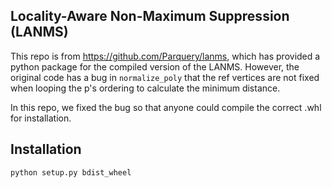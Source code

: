 ## Locality-Aware Non-Maximum Suppression (LANMS)

This repo is from https://github.com/Parquery/lanms, which has provided a python package for the compiled version of the LANMS. However, the original code has a bug in ```normalize_poly``` that the ref vertices are not fixed when looping the p's ordering to calculate the minimum distance. 

In this repo, we fixed the bug so that anyone could compile the correct .whl for installation.

## Installation

```
python setup.py bdist_wheel
```
